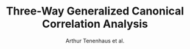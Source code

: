 ---
cat: gaia
subcat: brainomics
bestof: false
author: Arthur Tenenhaus et al.
title: Three-Way Generalized Canonical Correlation Analysis
year: 2018
type: inproceedings
url: https -//hal.science/hal-03111188
booktitle: SIAM Conference on Applied Linear Algebra
---